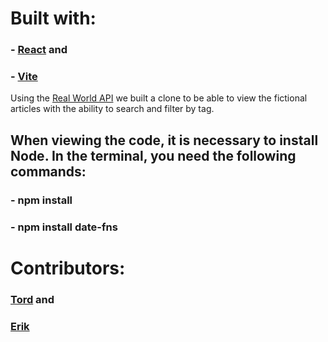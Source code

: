 <h1>Built with:</h1>

<h3>- <a href="https://react.dev/">React</a> and </h3>  
<h3>- <a href="https://vitejs.dev/">Vite</a></h3>

<p>Using the
<a href="https://realworld-docs.netlify.app/docs/specs/frontend-specs/swagger/">Real World API</a>
we built a clone to be able to view the fictional articles with the ability to search and filter by tag.</p>

<h2>When viewing the code, it is necessary to install Node.  In the terminal, you need the following commands:</h2>

<h3>- npm install</h3>
<h3>- npm install date-fns</h3>

<h1>Contributors:

<h3> <a href="https://github.com/tordvb10">Tord</a> and </h3>
<h3><a href="https://github.com/NordikE">Erik</a></h3>
